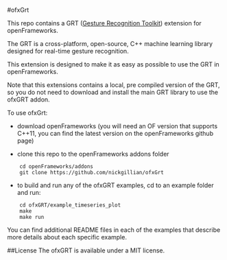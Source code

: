 #ofxGrt

This repo contains a GRT ([Gesture Recognition Toolkit](https://github.com/nickgillian/grt)) extension for openFrameworks.  

The GRT is a cross-platform, open-source, C++ machine learning library designed for real-time gesture recognition.

This extension is designed to make it as easy as possible to use the GRT in openFrameworks.

Note that this extensions contains a local, pre compiled version of the GRT, so you do not need to download and install the main GRT library to use the ofxGRT addon.

To use ofxGrt:

- download openFrameworks (you will need an OF version that supports C++11, you can find the latest version on the openFrameworks github page)

- clone this repo to the openFrameworks addons folder
```
    cd openFrameworks/addons
    git clone https://github.com/nickgillian/ofxGrt
```

- to build and run any of the ofxGRT examples, cd to an example folder and run:
```
    cd ofxGRT/example_timeseries_plot
    make
    make run
```

You can find additional README files in each of the examples that describe more details about each specific example.

##License
The ofxGRT is available under a MIT license.
